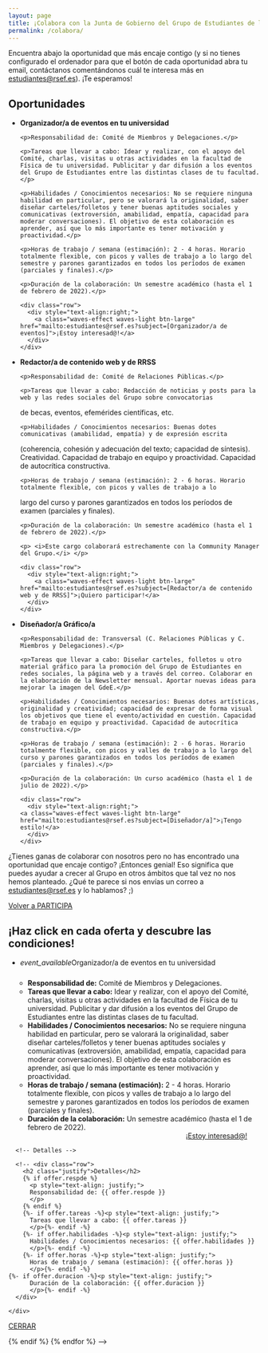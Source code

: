 ```yaml
---
layout: page
title: ¡Colabora con la Junta de Gobierno del Grupo de Estudiantes de la RSEF!
permalink: /colabora/
---
```


Encuentra abajo la oportunidad que más encaje contigo (y si no tienes configurado el ordenador para que el botón de cada oportunidad abra tu email, contáctanos comentándonos cuál te interesa más en estudiantes@rsef.es). ¡Te esperamos!

## Oportunidades

<ul class="collection">
  <li class="collection-item">
    <strong>Organizador/a de eventos en tu universidad</strong>

    <p>Responsabilidad de: Comité de Miembros y Delegaciones.</p>

    <p>Tareas que llevar a cabo: Idear y realizar, con el apoyo del Comité, charlas, visitas u otras actividades en la facultad de Física de tu universidad. Publicitar y dar difusión a los eventos del Grupo de Estudiantes entre las distintas clases de tu facultad.</p>

    <p>Habilidades / Conocimientos necesarios: No se requiere ninguna habilidad en particular, pero se valorará la originalidad, saber diseñar carteles/folletos y tener buenas aptitudes sociales y comunicativas (extroversión, amabilidad, empatía, capacidad para moderar conversaciones). El objetivo de esta colaboración es aprender, así que lo más importante es tener motivación y proactividad.</p>

    <p>Horas de trabajo / semana (estimación): 2 - 4 horas. Horario totalmente flexible, con picos y valles de trabajo a lo largo del semestre y parones garantizados en todos los períodos de examen (parciales y finales).</p>

    <p>Duración de la colaboración: Un semestre académico (hasta el 1 de febrero de 2022).</p>

    <div class="row">
      <div style="text-align:right;">
        <a class="waves-effect waves-light btn-large" href="mailto:estudiantes@rsef.es?subject=[Organizador/a de eventos]">¡Estoy interesad@!</a>
      </div>
    </div>
   
  </li>
  
  <li class="collection-item">
    <strong>Redactor/a de contenido web y de RRSS</strong>
    
    <p>Responsabilidad de: Comité de Relaciones Públicas.</p>

    <p>Tareas que llevar a cabo: Redacción de noticias y posts para la web y las redes sociales del Grupo sobre convocatorias
de becas, eventos, efemérides científicas, etc.</p>

    <p>Habilidades / Conocimientos necesarios: Buenas dotes comunicativas (amabilidad, empatía) y de expresión escrita
(coherencia, cohesión y adecuación del texto; capacidad de síntesis). Creatividad. Capacidad de trabajo en equipo y 
proactividad. Capacidad de autocrítica constructiva.</p>

    <p>Horas de trabajo / semana (estimación): 2 - 6 horas. Horario totalmente flexible, con picos y valles de trabajo a lo 
largo del curso y parones garantizados en todos los períodos de examen (parciales y finales).</p>

    <p>Duración de la colaboración: Un semestre académico (hasta el 1 de febrero de 2022).</p>

    <p> <i>Este cargo colaborará estrechamente con la Community Manager del Grupo.</i> </p>

    <div class="row">
      <div style="text-align:right;">
        <a class="waves-effect waves-light btn-large" href="mailto:estudiantes@rsef.es?subject=[Redactor/a de contenido web y de RRSS]">¡Quiero participar!</a>
      </div>
    </div>

  </li>
  
  <li class="collection-item">
    <strong>Diseñador/a Gráfico/a</strong>

    <p>Responsabilidad de: Transversal (C. Relaciones Públicas y C. Miembros y Delegaciones).</p>

    <p>Tareas que llevar a cabo: Diseñar carteles, folletos u otro material gráfico para la promoción del Grupo de Estudiantes en redes sociales, la página web y a través del correo. Colaborar en la elaboración de la Newsletter mensual. Aportar nuevas ideas para mejorar la imagen del GdeE.</p>

    <p>Habilidades / Conocimientos necesarios: Buenas dotes artísticas, originalidad y creatividad; capacidad de expresar de forma visual los objetivos que tiene el evento/actividad en cuestión. Capacidad de trabajo en equipo y proactividad. Capacidad de autocrítica constructiva.</p>

    <p>Horas de trabajo / semana (estimación): 2 - 6 horas. Horario totalmente flexible, con picos y valles de trabajo a lo largo del curso y parones garantizados en todos los períodos de examen (parciales y finales).</p>

    <p>Duración de la colaboración: Un curso académico (hasta el 1 de julio de 2022).</p>

    <div class="row">
      <div style="text-align:right;">
	<a class="waves-effect waves-light btn-large" href="mailto:estudiantes@rsef.es?subject=[Diseñador/a]">¡Tengo estilo!</a>
      </div>
    </div>
  </li>
</ul>

¿Tienes ganas de colaborar con nosotros pero no has encontrado una oportunidad que encaje contigo? ¡Entonces genial! Eso significa que puedes ayudar a crecer al Grupo en otros ámbitos que tal vez no nos hemos planteado. ¿Qué te parece si nos envías un correo a <a href="mailto:estudiantes@rsef.es">estudiantes@rsef.es</a> y lo hablamos? ;)

<div class="row center">
  <a href="{{ site.url }}/participa/" id="iaps-button" class="btn-large waves-effect waves-light">Volver a PARTICIPA</a>
</div>


<h2>¡Haz click en cada oferta y descubre las condiciones!</h2>

<div class="section">
  <div class="row">
    <div class="col s12 m6 l12">
      <div class="row center">
	<ul class="collapsible">
	  <li>
	    <div class="collapsible-header"><i class="material-icons">event_available</i>Organizador/a de eventos en tu universidad</div>
	    <div class="collapsible-body" style="text-align: left">
	      <ul style="padding-left: 15px; padding-top: 10px; padding-right: 15px">
		<li><b>Responsabilidad de:</b> Comité de Miembros y Delegaciones.</li>
	        <li><b>Tareas que llevar a cabo:</b> Idear y realizar, con el apoyo del Comité, charlas, visitas u otras actividades en la facultad de Física de tu universidad. Publicitar y dar difusión a los eventos del Grupo de Estudiantes entre las distintas clases de tu facultad.</li>
	        <li><b>Habilidades / Conocimientos necesarios:</b> No se requiere ninguna habilidad en particular, pero se valorará la originalidad, saber diseñar carteles/folletos y tener buenas aptitudes sociales y comunicativas (extroversión, amabilidad, empatía, capacidad para moderar conversaciones). El objetivo de esta colaboración es aprender, así que lo más importante es tener motivación y proactividad.</li>
	        <li><b>Horas de trabajo / semana (estimación):</b> 2 - 4 horas. Horario totalmente flexible, con picos y valles de trabajo a lo largo del semestre y parones garantizados en todos los períodos de examen (parciales y finales).</li>
	        <li><b>Duración de la colaboración:</b> Un semestre académico (hasta el 1 de febrero de 2022).</li>
	      </ul>
              <div class="row">
                <div style="text-align:right; padding-right: 25px">
                  <a class="waves-effect waves-light btn-large" href="mailto:estudiantes@rsef.es?subject=[Organizador/a de eventos]">¡Estoy interesad@!</a>
                </div>
              </div>  
	    </div>
	  </li>
	</ul>
      </div>
    </div>
  </div>
</div>


<!-- OFERTAS

{% for offer in site.offers %}
  {% if offer.active contains "YES" %}
    <div class="section">
      <div class="col s12 m6">
        <div class="row center">
	  <p>
	  {{ offer.nombre }}
	  </p>
        </div>
      </div>
    </div>
  {% endif %}
{% endfor %}   

-->

<!-- MANUAL OFERTAS IN COLLAPSIBLE -->
<!--
<h2>¡Haz click en cada categoría y descúbrelos a tod@s!</h2>

{% for item in site.data.jornadas %}
{% if item.anno contains "2021" %}

    <div class="section">
      <div class="row">
        <div class="col s12 m6 l12">
          <div class="row center">
            <h2 style="text-align: center;">Empresa & Spin-offs</h2>
            <ul class="collapsible">
              <li>
                <div class="collapsible-header"><i class="material-icons">work</i>Empresa</div>
                <div class="collapsible-body">
                  <ul class="collection">
                    {% for person in site.persons %}
                      {% if person.evento contains "JornadasVerano2021" %}
                        {% if person.class contains "empresa" %}
                          <a href="#{{ person.id | remove: "/" }}-modal" class="collection-item modal-trigger waves-effect waves-light" style="color: rgba(0, 0, 0, 0.87); padding: 2px">
                          <li class="collection-item avatar">
                          <img src="{{ person.img }}" alt="" class="circle">
                          <span class="title">{{ person.nombre }}</span>
                          <p style="padding: 0px">
                            {{ person.rol }}
                          </p>
                          <hr>
                          <div style="text-align: left;">
                            <p style="padding: 0px">
                              {{ person.descr }}
                            </p>
                            <p style="text-align: justify; padding: 0px">
                              {{ person.horario }}
                            </p>
                          </div>
                          </li>
                          </a>
                        {% endif %}
                      {% endif %}
                    {% endfor %}
                  </ul>
                </div>
              </li>
            </ul>
          </div>
        </div>
      </div>
    </div>

{% endif %}
{% endfor %}

-->

<!-- COSAS QUE AÚN NO FUNCIONAN -->

<!--
<div class="section">
  <div class="col s12 m6">
    <div class="row center">
      {% for offer in site.offers %}
        {% if offer.active contains "YES" %}
	    offer.nombre
	  <ul class="collection waves-effect waves-light" style="width: 33%">
            <a href="#{{ offer.id | remove: "/" }}-modal" class="collection-item modal-trigger waves-effect waves-light" style="color: rgba(0, 0, 0, 0.87); padding: 2px">
              <li class="collection-item avatar2">
                <img src="{{ offer.img }}" alt="" class="circle">

                <span class="title" style="padding-left: 10px">{{ offer.nombre }}</span>
                {% if offer.roldes %}
                <p style="padding-top: 10px">
                  {{ offer.roldes }}
                </p>
		{% endif %}
              </li>
            </a>
          </ul>
        {% endif %}
      {% endfor %}    
    </div>
  </div>
</div> -->

<!-- Modal OFERTAS -->

<!-- {% for offer in site.offers %}
{% if offer.active contains "YES" %}

<div id="{{ offer.id | remove: "/" }}-modal" class="modal">
  <div class="modal-content">
    <div class="section" style="padding-left: 30px; padding-right: 30px;">

      <div class="row">

	<div class="col s12 m6 l6">
          <div class="row center">
            <img src="{{ offer.img }}" alt="" class="circle" width="70%">
          </div>
        </div>

        <div class="col s12 m6 l6">        
          <div class="row center" style="padding-left: 30px; padding-top: 70px;">
            <h3 class="justify">{{ offer.nombre }}</h3>
            <h5 class="justify">Detalles</h5>
          </div>
        </div>
      </div> -->

      <!-- Detalles -->

      <!-- <div class="row">
        <h2 class="justify">Detalles</h2>
        {% if offer.respde %}
          <p style="text-align: justify;">
          Responsabilidad de: {{ offer.respde }}
          </p>
        {% endif %}
        {%- if offer.tareas -%}<p style="text-align: justify;">
          Tareas que llevar a cabo: {{ offer.tareas }}
          </p>{%- endif -%}
        {%- if offer.habilidades -%}<p style="text-align: justify;">
          Habilidades / Conocimientos necesarios: {{ offer.habilidades }}
          </p>{%- endif -%}
        {%- if offer.horas -%}<p style="text-align: justify;">
          Horas de trabajo / semana (estimación): {{ offer.horas }}
          </p>{%- endif -%}
	{%- if offer.duracion -%}<p style="text-align: justify;">
          Duración de la colaboración: {{ offer.duracion }}
          </p>{%- endif -%}
      </div>

    </div>
  </div>

  <div class="modal-footer">
    <a href="#!" class="modal-close waves-effect waves-green btn-flat">CERRAR</a>

  </div>
</div>

{% endif %}
{% endfor %}
-->

